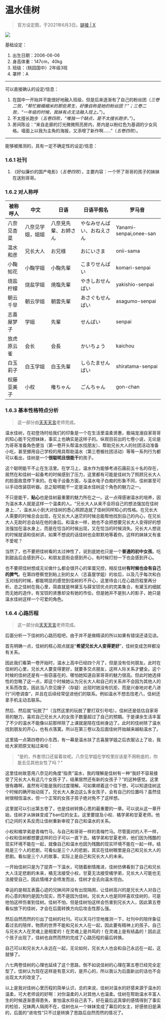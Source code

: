 # 温水佳树

> 官方设定图，于2021年6月3日。[链接 | X](https://x.com/makeine0718/status/1400383424016224257)

![](https://www.misaka19327.cc/static/img/fa4282251ca4cb03d59e8aa2f83b3029.clipboard-2024-12-26.png)

基础设定：

1. 出生日期：2006-06-06
2. 身高体重：147cm，40kg
3. 班级：（桃园国中）2年级3班
4. 罩杯：A

***
可以直接确认的设定/信息：

1. 在国中一开始并不能很好地融入班级，但是后来逐渐有了自己的粉丝团（*三卷二败，“帮忙搬榻榻米的那些男生，好像自称是她的粉丝团？”；三卷二败，“一年级的时候，我妹有点无法融入班上。”*）。
2. 不太擅长跑步（*五卷四败，“唯独一个缺点，是不太擅长跑步。”*）。
3. 房间陈设：“来自走廊的灯光微微照亮房内，房内是以粉红色为基调的少女风格。墙面上以我为主角的海报，又添增了新作啊……”（*五卷四败*）。

***
能够被推测的，具有一定不确定性的设定/信息：



### 1.6.1 社刊

1. 《好似廉价的国产电影》（*五卷四败*），主要内容：一个怀了哥哥的孩子的妹妹在送别哥哥。

### 1.6.2 对人称呼

| 被称呼人  | 中文       | 日语         | 日语平假名         | 罗马音                    |
| ----- | -------- | ---------- | ------------- | ---------------------- |
| 八奈见杏菜 | 八奈见学姐，姐姐 | 八奈見先輩、お姉さん | やなみせんぱい、おねえさん | Yanami-senpai,onee-san |
| 温水和彦  | 兄长大人     | お兄様        | おにいさま         | onii-sama              |
| 小鞠知花  | 小鞠学姐     | 小鞠先輩       | こまりせんぱい       | komari-senpai          |
| 烧盐柠檬  | 烧盐学姐     | 焼塩先輩       | やきしおせんぱい      | yakishio-senpai        |
| 朝云千早  | 朝云学姐     | 朝雲先輩       | あさぐもせんぱい      | asagumo-senpai         |
| 志喜屋梦子 | 学姐       | 先輩         | せんぱい          | senpai                 |
| 放虎原云雀 | 会长       | 会長         | かいちょう         | kaichou                |
| 白玉莉子  | 白玉学姐     | 白玉先輩       | しらたませんぱい      | shiratama-senpai       |
| 权藤亚美子 | 小权       | 権ちゃん       | ごんちゃん         | gon-chan               |

### 1.6.3 基本性格特点分析

> 这一部分由[天天天言](https://tieba.baidu.com/home/main?id=tb.1.3d5d3bb8.byhIdbOv8QQ7OZmHVgW_Vw?t=1723991204&fr=pb)老师完成。

温水佳树，在初登场时给我们的印象是一个在生活里温柔贤惠，极端宠溺自家哥哥的知心能干兄控妹妹，事实上也确实是这样子的。纵观目前出的七卷小说，无论是为哥哥准备角色便当（第一卷开头帮温水找朋友）、帮助兄长大人的社团活动准备小吃，甚至挪用自己学校的用具帮助温水（第三卷搬社团活动）等等一系列行为都可以看出，佳树是一个**很聪明且很能干**的孩子。

这个聪明能干不止在生活里。在学习上，温水作为能够考进石蕗前五十名的存在，居然在和佳树一起备考的时候感到了压力，这里都有可能是佳树为了照顾兄长大人的脸面故意停下来的。在电子设备方面，与温水电子白痴的形象不同，佳树甚至可以手动改装窃听器。总之聪明能干一定是温水佳树这个角色的魅力之一。

不只是能干，**贴心**也是佳树最重要的魅力所在之一。这一点得感谢温水的培养，因为温水本人就是这样一个温柔的人。“兄长大人从来不会将自己的想法强加在佳树身上…”，温水从小到大对佳树的悉心照顾造就了佳树同样知心的性格。在兄长大人需要的时候总会出现，在兄长大人迷茫的时候总能帮他找到自己的内心，在兄长大人无助时总会站在他的身后。和温水一样，她也不会把想要兄长大人变得好的想法强加在温水身上，而是在恰当的时候出现，又在恰当的时候消失。兄长大人想说的时候就请和佳树讲，如果不想说的话佳树也会默默地等着你。这样的妹妹又有谁不爱呢？

当然了，也不要把佳树看的太过神性了，说到底她也只是一个**普通的初中女孩**。吃到甜品后会感到开心，和朋友逛街会感到开心，有时候打扮一下也会感到开心。

也不要把佳树想成无论做什么都会很开心的笨蛋兄控，相反佳树**有时候也会有自己的脾气**。在第四卷察觉到粘上别的女人（志喜屋学姐）的妆后，以及几乎每次和白玉对线的时候，都能明显的感觉到佳树的不开心，这里待会儿在心路历程里再分析。总之佳树在我心里，简直就是林黛玉与薛宝钗优点的完美集合，有黛玉的细腻而无她的造作，有宝钗的贤惠却没有她的市侩。但是她并不是别人的影子，她只是温水佳树这样一个可爱的角色。

### 1.6.4 心路历程

> 这一部分由[天天天言](https://tieba.baidu.com/home/main?id=tb.1.3d5d3bb8.byhIdbOv8QQ7OZmHVgW_Vw?t=1723991204&fr=pb)老师完成。

后面分析一下佳树的心路历程吧，由于并不是做精读的所以如果有错误还请见谅。

首先明确一点，佳树的核心观点就是“**希望兄长大人变得更好**”，佳树变成怎样都没有关系。

因此我们看第一卷开始时，温水上高中已经四个月了，但是没有任何朋友。此时在佳树的心里，兄长大人要变得更好，就要多交点朋友，这样人际关系才健全。这个时候的佳树还是有一些窃喜在的，哪怕她知道自家哥哥的魅力很高。但此时她选择性的忽略了这一点，即这个时候她认为兄长大人和自己的关系并不会因为其他人的关系而改变。因此当八奈见嫂子（存疑）出现时她没有抗拒，而是兴奋地对老八进行“问卷调查”，并且在后续经常促进他们的联系。例如温水不想去找老八，佳树还拿手机主动去联系。

然后、然后就“玩脱了”（当然这里的玩脱了要打双引号哈）。佳树还是低估自家哥哥的魅力，喜欢自己兄长大人的女孩子数量超过了自己的预期。于是课余生活丰富了不少的温水不能像以前那样除了上课就是陪在佳树身边了。此时的佳树除了温水找到朋友的开心，也有点落寞。所以在第三卷以及后面佳树开始越来越粘温水了。

这里插一点第四卷的小东西，有一幕是温水扶了志喜屋学姐之后衣服沾上了妆，我给大家把原文粘过来哈：

> “是的，外套领口还留着妆呢。八奈见学姐在学校里应该是不用粉底的，你是去见其他女性了吗？”

这里佳树故意用八奈见的角度“指责”温水，我的理解是佳树有一种“我好不容易接受了兄长大人有这几个女孩子了，结果居然还有新的女孩子？”的这种感觉。这里很有趣啊，虽然有可能是我的过度理解。可如果顺着这个往下想，可以知道佳树这个时候的确开始动摇了。兄长大人身边这么多女孩子，会有自己的位置吗？虽然佳树很相信温水，但一个正常的女孩子孩子绝对免不了这样想。

这里就可以引出第五卷了，也是佳树转换心思的最重要的一章。可以说从这一章开始，佳树才从妹妹变成了ban位的女主。这里要提及小权、橘学弟和甘夏老师。他们之间的关系反而让佳树重新审视了自己和温水的关系。

小权和橘学弟是青梅竹马，与自己和哥哥一样的青梅竹马。尽管面对的人不一样，小权和佳树都想要这样的日子可以一直下去。橘学弟和甘夏老师，他们因为残酷的现实环境不能在一起，就像自己和温水也因为残酷的现实环境不能在一起一样。结局是三个人的悲剧，可看似是三个人的悲剧，其实在佳树眼里是自己和兄长大人的悲剧。看似是三个人的故事，实际上是自己和兄长大人的未来。

一开始佳树只是为了捉弄一下温水，可随着剧情推进，佳树仿佛看到了自己和兄长大人注定悲剧的未来，橘无法接受小权，甘夏无法接受橘学弟，兄长大人可能也无法接受自己，因此情绪才会喷发而出，佳树才会去向温水坦白。

幸运的是相互表露心迹的兄妹间并没有出现隔阂，让佳树高兴的是兄长大人对自己的心意的制约是因为现实，而不是因为佳树。兄长大人也是同样喜欢佳树的，可是他怕这样伤害到佳树。佳树不怕，但是佳树怕这样会伤害到兄长大人，因此第五卷看似放下的佳树，才会在后面转换方向后攻击性那么强。

然后自然而然的引出了佳树的社刊。可以天马行空地推测一下，社刊中的陪伴象征着过去的陪伴，物质的世界不能和兄长大人在一起，因此要有精神上的孩子。自己与兄长大人在灵魂上是相爱的！在灵魂上是共鸣的！在灵魂上是有结晶的！因此这个孩子出现了，佳树也自然而然的完成了心路历程的最后转换。

自己可以和兄长大人永远在一起，无论如何，兄长大人也会和自己永远在一起，这就够了。

六七两卷佳树的心理也延续了这个思路，倒不如说佳树的心理在第五卷已经完全定型了。佳树认为现在这样是有意义的，是开心的，所以我认为后面新出的话也不会出现太大的改变了。

以上是我对佳树心里历程的简单认识，总的来说，佳树对温水的好感来源于温水的温柔，可大老师说的好啊：对你温柔的人对其他人也温柔。佳树在帮助温水丰富人生的时候逐渐患得患失，害怕温水将自己丢下。好在最后这真挚的感情得到了事实的检验，兄妹两人隔阂不在，佳树也从一个妹妹变成了幕后的女主，好感依旧是满的，后面的“进攻性”只不过是转换了思路后自然而然的情况了。